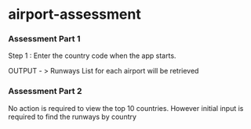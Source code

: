 # airport-assessment

### Assessment Part 1


Step 1 : Enter the country code when the app starts.

OUTPUT - > Runways List for each airport will be retrieved 

### Assessment Part 2 

No action is required to view the top 10 countries. However initial input is required to find the runways by country
